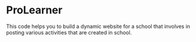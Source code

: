 # ProLearner
This code helps you to build a dynamic website for a school that involves in posting various activities that are created in school.

